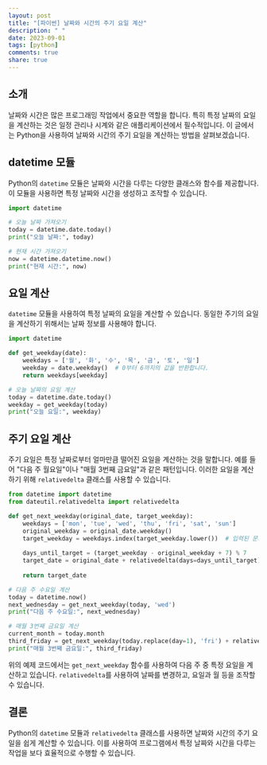 ```yaml
---
layout: post
title: "[파이썬] 날짜와 시간의 주기 요일 계산"
description: " "
date: 2023-09-01
tags: [python]
comments: true
share: true
---
```


## 소개
날짜와 시간은 많은 프로그래밍 작업에서 중요한 역할을 합니다. 특히 특정 날짜의 요일을 계산하는 것은 일정 관리나 시계와 같은 애플리케이션에서 필수적입니다. 이 글에서는 Python을 사용하여 날짜와 시간의 주기 요일을 계산하는 방법을 살펴보겠습니다.

## datetime 모듈
Python의 `datetime` 모듈은 날짜와 시간을 다루는 다양한 클래스와 함수를 제공합니다. 이 모듈을 사용하면 특정 날짜와 시간을 생성하고 조작할 수 있습니다.

```python
import datetime

# 오늘 날짜 가져오기
today = datetime.date.today()
print("오늘 날짜:", today)

# 현재 시간 가져오기
now = datetime.datetime.now()
print("현재 시간:", now)
```

## 요일 계산
`datetime` 모듈을 사용하여 특정 날짜의 요일을 계산할 수 있습니다. 동일한 주기의 요일을 계산하기 위해서는 날짜 정보를 사용해야 합니다. 

```python
import datetime

def get_weekday(date):
    weekdays = ['월', '화', '수', '목', '금', '토', '일']
    weekday = date.weekday()  # 0부터 6까지의 값을 반환합니다.
    return weekdays[weekday]

# 오늘 날짜의 요일 계산
today = datetime.date.today()
weekday = get_weekday(today)
print("오늘 요일:", weekday)
```

## 주기 요일 계산
주기 요일은 특정 날짜로부터 얼마만큼 떨어진 요일을 계산하는 것을 말합니다. 예를 들어 "다음 주 월요일"이나 "매월 3번째 금요일"과 같은 패턴입니다. 이러한 요일을 계산하기 위해 `relativedelta` 클래스를 사용할 수 있습니다.

```python
from datetime import datetime
from dateutil.relativedelta import relativedelta

def get_next_weekday(original_date, target_weekday):
    weekdays = ['mon', 'tue', 'wed', 'thu', 'fri', 'sat', 'sun']
    original_weekday = original_date.weekday()
    target_weekday = weekdays.index(target_weekday.lower())  # 입력된 문자열을 소문자로 변환한 후, 요일 리스트에서의 위치를 가져옵니다.
    
    days_until_target = (target_weekday - original_weekday + 7) % 7
    target_date = original_date + relativedelta(days=days_until_target)
    
    return target_date

# 다음 주 수요일 계산
today = datetime.now()
next_wednesday = get_next_weekday(today, 'wed')
print("다음 주 수요일:", next_wednesday)

# 매월 3번째 금요일 계산
current_month = today.month
third_friday = get_next_weekday(today.replace(day=1), 'fri') + relativedelta(weeks=2)
print("매월 3번째 금요일:", third_friday)
```

위의 예제 코드에서는 `get_next_weekday` 함수를 사용하여 다음 주 중 특정 요일을 계산하고 있습니다. `relativedelta`를 사용하여 날짜를 변경하고, 요일과 월 등을 조작할 수 있습니다.

## 결론
Python의 `datetime` 모듈과 `relativedelta` 클래스를 사용하면 날짜와 시간의 주기 요일을 쉽게 계산할 수 있습니다. 이를 사용하여 프로그램에서 특정 날짜와 시간을 다루는 작업을 보다 효율적으로 수행할 수 있습니다.